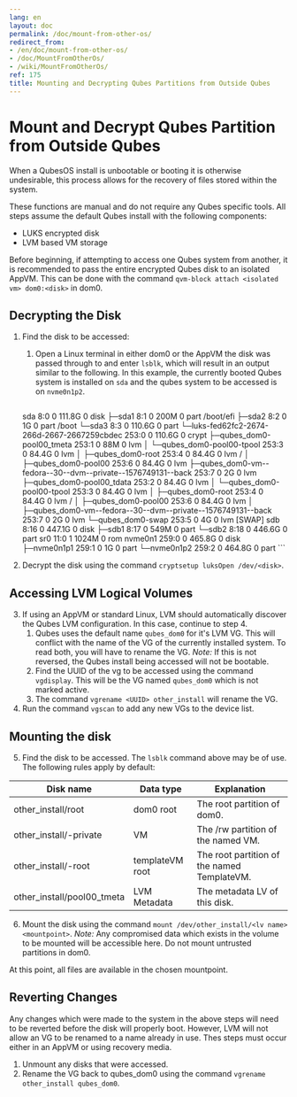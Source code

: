 ```yaml
---
lang: en
layout: doc
permalink: /doc/mount-from-other-os/
redirect_from:
- /en/doc/mount-from-other-os/
- /doc/MountFromOtherOs/
- /wiki/MountFromOtherOs/
ref: 175
title: Mounting and Decrypting Qubes Partitions from Outside Qubes
---
```


Mount and Decrypt Qubes Partition from Outside Qubes
====================================================

When a QubesOS install is unbootable or booting it is otherwise undesirable, this process allows for the recovery of files stored within the system.

These functions are manual and do not require any Qubes specific tools. All steps assume the default Qubes install with the following components:
- LUKS encrypted disk
- LVM based VM storage

Before beginning, if attempting to access one Qubes system from another, it is recommended to pass the entire encrypted Qubes disk to an isolated AppVM.
This can be done with the command `qvm-block attach <isolated vm> dom0:<disk>` in dom0.

Decrypting the Disk
-----------------

1. Find the disk to be accessed:
    1. Open a Linux terminal in either dom0 or the AppVM the disk was passed through to and enter `lsblk`, which will result in an output similar to the following.
        In this example, the currently booted Qubes system is installed on `sda` and the qubes system to be accessed is on `nvme0n1p2`.

        ```
    sda                                                                   8:0    0 111.8G  0 disk
    ├─sda1                                                                8:1    0   200M  0 part  /boot/efi
    ├─sda2                                                                8:2    0     1G  0 part  /boot
    └─sda3                                                                8:3    0 110.6G  0 part
      └─luks-fed62fc2-2674-266d-2667-2667259cbdec                       253:0    0 110.6G  0 crypt
        ├─qubes_dom0-pool00_tmeta                                       253:1    0    88M  0 lvm
        │ └─qubes_dom0-pool00-tpool                                     253:3    0  84.4G  0 lvm
        │   ├─qubes_dom0-root                                           253:4    0  84.4G  0 lvm   /
        │   ├─qubes_dom0-pool00                                         253:6    0  84.4G  0 lvm
        ├─qubes_dom0-vm--fedora--30--dvm--private--1576749131--back 253:7    0     2G  0 lvm
        ├─qubes_dom0-pool00_tdata                                       253:2    0  84.4G  0 lvm
        │ └─qubes_dom0-pool00-tpool                                     253:3    0  84.4G  0 lvm
        │   ├─qubes_dom0-root                                           253:4    0  84.4G  0 lvm   /
        │   ├─qubes_dom0-pool00                                         253:6    0  84.4G  0 lvm
        │   ├─qubes_dom0-vm--fedora--30--dvm--private--1576749131--back 253:7    0     2G  0 lvm
        └─qubes_dom0-swap                                               253:5    0     4G  0 lvm   [SWAP]
    sdb                                                                   8:16   0 447.1G  0 disk
    ├─sdb1                                                                8:17   0   549M  0 part
    └─sdb2                                                                8:18   0 446.6G  0 part
    sr0                                                                  11:0    1  1024M  0 rom
    nvme0n1                                                             259:0    0 465.8G  0 disk
    ├─nvme0n1p1                                                         259:1    0     1G  0 part
    └─nvme0n1p2                                                         259:2    0 464.8G  0 part
        ```

2. Decrypt the disk using the command `cryptsetup luksOpen /dev/<disk>`.

Accessing LVM Logical Volumes
-----------------------------

3. If using an AppVM or standard Linux, LVM should automatically discover the Qubes LVM configuration. In this case, continue to step 4.
    1. Qubes uses the default name `qubes_dom0` for it's LVM VG.
       This will conflict with the name of the VG of the currently installed system.
       To read both, you will have to rename the VG.
       *Note:* If this is not reversed, the Qubes install being accessed will not be bootable.
    2. Find the UUID of the vg to be accessed using the command `vgdisplay`.
       This will be the VG named `qubes_dom0` which is not marked active.
    3. The command `vgrename <UUID> other_install` will rename the VG.
4. Run the command `vgscan` to add any new VGs to the device list.

Mounting the disk
-----------------

5. Find the disk to be accessed. The `lsblk` command above may be of use. The following rules apply by default:

| Disk name                     | Data type         | Explanation                                 |
| ----------------------------- | ----------------- | ------------------------------------------- |
| other\_install/root           | dom0 root         | The root partition of dom0.                 |
| other\_install/<vm>-private   | VM                | The /rw partition of the named VM.          |
| other\_install/<vm>-root      | templateVM root   | The root partition of the named TemplateVM. |
| other\_install/pool00\_tmeta  | LVM Metadata      | The metadata LV of this disk.               |

6. Mount the disk using the command `mount /dev/other_install/<lv name> <mountpoint>`.
   *Note:* Any compromised data which exists in the volume to be mounted will be accessible here.
   Do not mount untrusted partitions in dom0.

At this point, all files are available in the chosen mountpoint.

Reverting Changes
-----------------------------------------

Any changes which were made to the system in the above steps will need to be reverted before the disk will properly boot.
However, LVM will not allow an VG to be renamed to a name already in use.
Thes steps must occur either in an AppVM or using recovery media.

1. Unmount any disks that were accessed.
2. Rename the VG back to qubes\_dom0 using the command `vgrename other_install qubes_dom0`.
